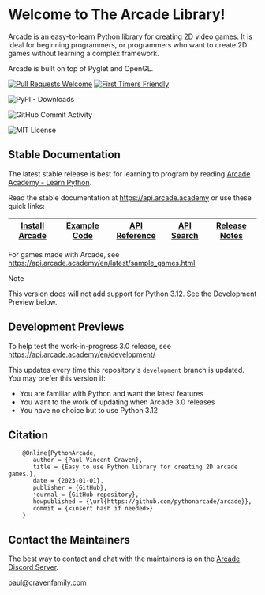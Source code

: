 # Welcome to The Arcade Library!

Arcade is an easy-to-learn Python library for creating 2D video games.
It is ideal for beginning programmers, or programmers who want to create
2D games without learning a complex framework.

Arcade is built on top of Pyglet and OpenGL.

[Arcade Discord Server]: https://discord.gg/ZjGDqMp

[<img src="https://img.shields.io/badge/PRs-welcome-brightgreen.svg?style=flat" alt="Pull Requests Welcome">](http://makeapullrequest.com)
[<img src="https://img.shields.io/badge/first--timers--only-friendly-blue.svg" alt="First Timers Friendly">](http://www.firsttimersonly.com/)

![PyPI - Downloads](https://img.shields.io/pypi/dm/arcade)

![GitHub Commit Activity](https://img.shields.io/github/commit-activity/m/pythonarcade/arcade)

![MIT License](https://img.shields.io/pypi/l/arcade)


## Stable Documentation

[Arcade Academy - Learn Python]: https://learn.arcade.academy

The latest stable release is best for learning to program by
reading [Arcade Academy - Learn Python][].

Read the stable documentation at https://api.arcade.academy or use these quick links:

[Install Arcade]: https://api.arcade.academy/en/latest/install/index.html
[Example Code]: https://api.arcade.academy/en/latest/examples/index.html
[API Reference]: https://api.arcade.academy/en/latest/arcade.html
[API Search]: https://api.arcade.academy/en/latest/quick_index.html
[Release Notes]: https://api.arcade.academy/en/latest/development/release_notes.html

| [Install Arcade][] | [Example Code][] | [API Reference][] | [API Search][] | [Release Notes][] |
|--------------------|------------------|-------------------|----------------|-------------------|

For games made with Arcade, see  https://api.arcade.academy/en/latest/sample_games.html

> [!NOTE]
> This version does will not add support for Python 3.12. See the Development Preview below.


## Development Previews

To help test the work-in-progress 3.0 release, see https://api.arcade.academy/en/development/

This updates every time this repository's `development` branch is updated. You may
prefer this version if:

* You are familiar with Python and want the latest features
* You want to the work of updating when Arcade 3.0 releases
* You have no choice but to use Python 3.12

## Citation

```
    @Online{PythonArcade,
       author = {Paul Vincent Craven},
       title = {Easy to use Python library for creating 2D arcade games.},
       date = {2023-01-01},
       publisher = {GitHub},
       journal = {GitHub repository},
       howpublished = {\url{https://github.com/pythonarcade/arcade}},
       commit = {<insert hash if needed>}
    }
```

## Contact the Maintainers

The best way to contact and chat with the maintainers is on the
[Arcade Discord Server][].

paul@cravenfamily.com
